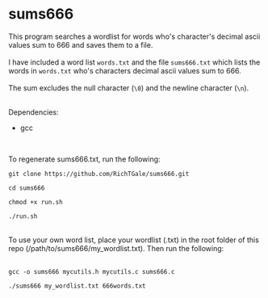 # sums666
This program searches a wordlist for words who's character's decimal ascii values sum to 666 and saves them to a file.<br /><br />
I have included a word list `words.txt` and the file `sums666.txt` which lists the words in `words.txt` who's characters decimal ascii values sum to 666.<br /><br />
The sum excludes the null character (`\0`) and the newline character (`\n`).<br /><br />

Dependencies:
 - gcc
<br />

To regenerate sums666.txt, run the following:
<br />
```
git clone https://github.com/RichTGale/sums666.git
```

```
cd sums666
```

```
chmod +x run.sh
```

```
./run.sh
```
<br />
To use your own word list, place your wordlist (.txt) in the root folder of this repo (/path/to/sums666/my_wordlist.txt). Then run the following:
<br /><br />

```
gcc -o sums666 mycutils.h mycutils.c sums666.c
```

```
./sums666 my_wordlist.txt 666words.txt
```
